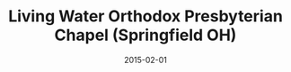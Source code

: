 ---
date: &id001 2015-02-01
end_date: null
location:
  address: null
  city: Springfield
  state: OH
minister:
- end: null
  name: Bradley M. Peppo
  start: 2015-02-01
  type: Organizing Pastor
ministers:
- Bradley M. Peppo
name: Living Water Orthodox Presbyterian Chapel
names: null
origination_date: *id001
raw_data: "OH Springfield\nLiving Water Orthodox Presbyterian Chapel  (February 1,\
  \ 2015\u2013 )\nOrg. Pastor: Bradley M. Peppo, 2015-"
received_from: null
states:
- OH
status:
  active: true
  end_date: null
  reason: null
  received_from: null
  withdrawal_to: null
title: Living Water Orthodox Presbyterian Chapel (Springfield OH)
year_established:
- 2015

---